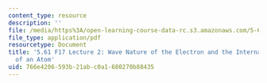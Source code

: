 ```yaml
---
content_type: resource
description: ''
file: /media/https%3A/open-learning-course-data-rc.s3.amazonaws.com/5-61-physical-chemistry-fall-2017/766e4206593b21abc0a1680270b88435_MIT5_61F17_lec2.pdf
file_type: application/pdf
resourcetype: Document
title: '5.61 F17 Lecture 2: Wave Nature of the Electron and the Internal Structure
  of an Atom'
uid: 766e4206-593b-21ab-c0a1-680270b88435
---
```

